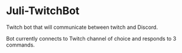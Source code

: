 # Juli-TwitchBot
Twitch bot that will communicate between twitch and Discord.

Bot currently connects to Twitch channel of choice and responds to 3 commands.
